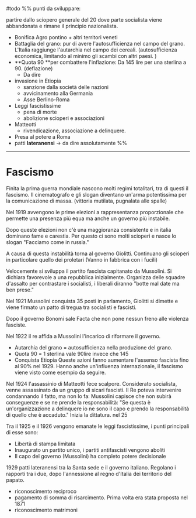 #todo 
%%
punti da sviluppare:

partire dallo sciopero generale del 20 dove parte socialista viene abbandonata e rimane il principio nazionalista. 

- Bonifica Agro pontino + altri territori  veneti
- Battaglia del grano: pur di avere l'autosufficienza nel campo del grano. L'Italia raggiunge l'autarchia nel campo dei cereali. (autosufficienza economica, limitando al minimo gli scambi con altri paesi. )
- **Quota 90 **per combattere l'inflazione: Da 145 lire per una sterlina a 90. (deflazione)
	- Da dire 
- invasione in Etiopia 
	- sanzione dalla società delle nazioni
	- avvicinamento alla Germania
	- Asse Berlino-Roma
- Leggi fascistissime
	- pena di morte
	- abolizione scioperi e associazioni
- Matteotti 
	- rivendicazione, associazione a delinquere. 
- Presa al potere a Roma
- patti **lateranensi** -> da dire assolutamente 
%%
---
# Fascismo
Finita la prima guerra mondiale nascono molti regimi totalitari, tra di questi il fascismo. Il cinematografo e gli slogan diventano un'arma potentissima per la comunicazione di massa. (vittoria mutilata, pugnalata alle spalle)

Nel 1919 avvengono le prime elezioni a rappresentanza proporzionale che permette una presenza più equa ma anche un governo più instabile. 

Dopo queste elezioni non c'è una maggioranza consistente e in italia dominano fame e carestia. Per questo ci sono molti scioperi e nasce lo slogan "Facciamo come in russia."

A causa di questa instabilità torna al governo Giolitti. Continuano gli scioperi in particolare quello dei proletari (Vanno in fabbrica con i fucili)

Velocemente si sviluppa il partito fascista capitanato da Mussolini. Si dichiara favorevole a una repubblica inizialmente. 
Organizza delle squadre d'assalto per contrastare i socialisti, i liberali diranno "botte mal date ma ben prese." 

Nel 1921 Mussolini conquista 35 posti in parlamento, Giolitti si dimette e viene firmato un patto di tregua tra socialisti e fascisti. 

Dopo il governo Bonomi sale Facta che non pone nessun freno alle violenza fasciste. 

Nel 1922 il re affida a Mussolini l'incarico di riformare il governo. 
- Autarchia del grano = autosufficienza nella produzione del grano. 
- Quota 90 = 1 sterlina vale 90lire invece che 145
- Conquista Etiopia 
Queste azioni fanno aumentare l'assenso fascista fino al 90% nel 1929. Hanno anche un'influenza internazionale, il fascismo viene visto come esempio da seguire. 

Nel 1924 l'assassinio di Matteotti fece scalpore. Considerato socialista, venne assassinato da un gruppo di sicari fascisti. Il Re poteva intervenire condannando il fatto, ma non lo fa: Mussolini capisce che non subirà conseguenze e se ne prende la responsabilità: "Se questa è un'organizzazione a delinquere io ne sono il capo e prendo la responsabilità di quello che è accaduto." Inizia la dittatura. nel 25

Tra il 1925 e il 1926 vengono emanate le leggi fascistissime, i punti principali di esse sono: 
- Libertà di stampa limitata 
- Inaugurato un partito unico, i partiti antifascisti vengono aboliti
- Il capo del governo (Mussolini) ha completo potere decisionale 

1929 patti lateranensi tra la Santa sede e il governo italiano. Regolano i rapporti tra i due, dopo l'annessione al regno d'Italia dei territorio del papato. 
- riconoscimento reciproco
- pagamento di somma di risarcimento. Prima volta era stata proposta nel 1871
- riconoscimento matrimoni 












